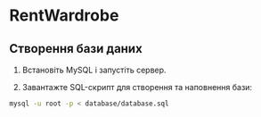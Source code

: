 # RentWardrobe

## Створення бази даних

1. Встановіть MySQL і запустіть сервер.

2. Завантажте SQL-скрипт для створення та наповнення бази:
```bash
mysql -u root -p < database/database.sql

